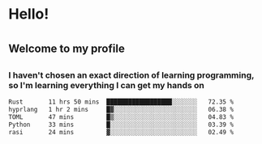 
<h1>Hello!<h1>
<h2>Welcome to my profile<h2>
<h3>I haven't chosen an exact direction of learning programming, so I'm learning everything I can get my hands on</h3>

<!--START_SECTION:waka-->

```txt
Rust       11 hrs 50 mins  ██████████████████░░░░░░░   72.35 %
hyprlang   1 hr 2 mins     █▓░░░░░░░░░░░░░░░░░░░░░░░   06.38 %
TOML       47 mins         █▒░░░░░░░░░░░░░░░░░░░░░░░   04.83 %
Python     33 mins         █░░░░░░░░░░░░░░░░░░░░░░░░   03.39 %
rasi       24 mins         ▓░░░░░░░░░░░░░░░░░░░░░░░░   02.49 %
```

<!--END_SECTION:waka-->
